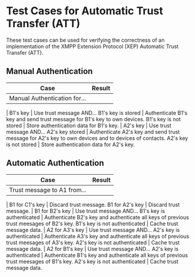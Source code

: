 # Test Cases for Automatic Trust Transfer (ATT)

These test cases can be used for verifying the correctness of an implementation of the XMPP Extension Protocol (XEP) Automatic Trust Transfer (ATT).

## Manual Authentication

Case | Result
---|---
Manual Authentication for... |
|
B1's key | Use trust message AND...
B1's key is stored | Authenticate B1's key and send trust message for B1's key to own devices.
B1's key is not stored | Store authentication data for B1's key.
|
A2's key | Use trust message AND...
A2's key stored | Authenticate A2's key and send trust message for A2's key to own devices and to devices of contacts.
A2's key is not stored | Store authentication data for A2's key.

## Automatic Authentication

Case | Result
---|---
Trust message to A1 from... |
|
B1 for C1's key | Discard trust message.
B1 for A2's key | Discard trust message.
|
B1 for B2's key | Use trust message AND...
B1's key is authenticated | Authenticate B2's key and authenticate all keys of previous trust meesages of B2's key.
B1's key is not authenticated | Cache trust message data.
|
A2 for A3's key | Use trust message AND...
A2's key is authenticated | Authenticate A3's key and authenticate all keys of previous trust meesages of A3's key.
A2's key is not authenticated | Cache trust message data.
|
A2 for B1's key | Use trust message AND...
A2's key is authenticated | Authenticate B1's key and authenticate all keys of previous trust meesages of B1's key.
A2's key is not authenticated | Cache trust message data.
